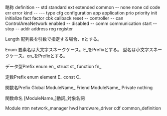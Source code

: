 略称
definition          --
std                 standard
ext                 extended
common              --
none                none
cd                  code
err                 error
kind                --
---                 type
cfg                 configuration
app                 application
prio                priority
init                initialize
fact                factor
cbk                 callback
reset               --
controller          --
can                 ControlAreaNetwork
enabled             --
disabled            --
comm                communication
start               --
stop                --
addr                address
reg                 register

Length
配列長を引数で指定する場合、nとする。


Enum
要素名は大文字スネークケース。E_をPrefixとする。
型名は小文字スネークケース。en_をPrefixとする。

データ型Prefix
enum                en_
struct              st_
function            fn_

定数Prefix
enum element        E_
const               C_

関数名Prefix
Global              ModuleName_
Friend              ModuleName_
Private             nothing

関数命名
[ModuleName_]動詞_対象名詞


Module
ntm                 network_manager
hwd                 hardware_driver
cdf                 common_definition

